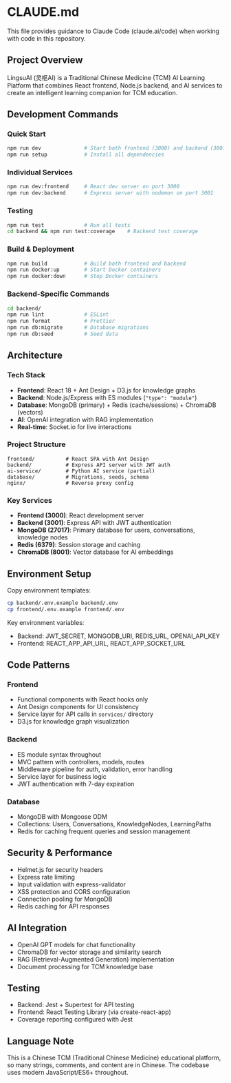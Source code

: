 # CLAUDE.md

This file provides guidance to Claude Code (claude.ai/code) when working with code in this repository.

## Project Overview

LingsuAI (灵枢AI) is a Traditional Chinese Medicine (TCM) AI Learning Platform that combines React frontend, Node.js backend, and AI services to create an intelligent learning companion for TCM education.

## Development Commands

### Quick Start
```bash
npm run dev              # Start both frontend (3000) and backend (3001)
npm run setup            # Install all dependencies
```

### Individual Services
```bash
npm run dev:frontend     # React dev server on port 3000
npm run dev:backend      # Express server with nodemon on port 3001
```

### Testing
```bash
npm run test             # Run all tests
cd backend && npm run test:coverage    # Backend test coverage
```

### Build & Deployment
```bash
npm run build            # Build both frontend and backend
npm run docker:up        # Start Docker containers
npm run docker:down      # Stop Docker containers
```

### Backend-Specific Commands
```bash
cd backend/
npm run lint             # ESLint
npm run format           # Prettier
npm run db:migrate       # Database migrations
npm run db:seed          # Seed data
```

## Architecture

### Tech Stack
- **Frontend**: React 18 + Ant Design + D3.js for knowledge graphs
- **Backend**: Node.js/Express with ES modules (`"type": "module"`)
- **Database**: MongoDB (primary) + Redis (cache/sessions) + ChromaDB (vectors)
- **AI**: OpenAI integration with RAG implementation
- **Real-time**: Socket.io for live interactions

### Project Structure
```
frontend/          # React SPA with Ant Design
backend/           # Express API server with JWT auth
ai-service/        # Python AI service (partial)
database/          # Migrations, seeds, schema
nginx/             # Reverse proxy config
```

### Key Services
- **Frontend (3000)**: React development server
- **Backend (3001)**: Express API with JWT authentication
- **MongoDB (27017)**: Primary database for users, conversations, knowledge nodes
- **Redis (6379)**: Session storage and caching
- **ChromaDB (8001)**: Vector database for AI embeddings

## Environment Setup

Copy environment templates:
```bash
cp backend/.env.example backend/.env
cp frontend/.env.example frontend/.env
```

Key environment variables:
- Backend: JWT_SECRET, MONGODB_URI, REDIS_URL, OPENAI_API_KEY
- Frontend: REACT_APP_API_URL, REACT_APP_SOCKET_URL

## Code Patterns

### Frontend
- Functional components with React hooks only
- Ant Design components for UI consistency
- Service layer for API calls in `services/` directory
- D3.js for knowledge graph visualization

### Backend
- ES module syntax throughout
- MVC pattern with controllers, models, routes
- Middleware pipeline for auth, validation, error handling
- Service layer for business logic
- JWT authentication with 7-day expiration

### Database
- MongoDB with Mongoose ODM
- Collections: Users, Conversations, KnowledgeNodes, LearningPaths
- Redis for caching frequent queries and session management

## Security & Performance
- Helmet.js for security headers
- Express rate limiting
- Input validation with express-validator
- XSS protection and CORS configuration
- Connection pooling for MongoDB
- Redis caching for API responses

## AI Integration
- OpenAI GPT models for chat functionality
- ChromaDB for vector storage and similarity search
- RAG (Retrieval-Augmented Generation) implementation
- Document processing for TCM knowledge base

## Testing
- Backend: Jest + Supertest for API testing
- Frontend: React Testing Library (via create-react-app)
- Coverage reporting configured with Jest

## Language Note
This is a Chinese TCM (Traditional Chinese Medicine) educational platform, so many strings, comments, and content are in Chinese. The codebase uses modern JavaScript/ES6+ throughout.